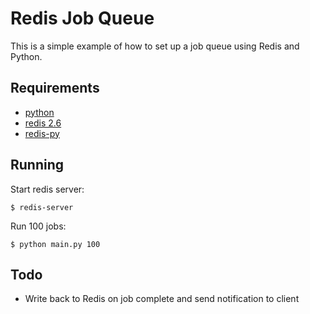 Redis Job Queue
===============

This is a simple example of how to set up a job queue using Redis and Python.

Requirements
------------

* [python](http://python.org)
* [redis 2.6](http://redis.io)
* [redis-py](https://github.com/andymccurdy/redis-py)

Running
-------

Start redis server:

    $ redis-server

Run 100 jobs:

    $ python main.py 100

Todo
----

* Write back to Redis on job complete and send notification to client
